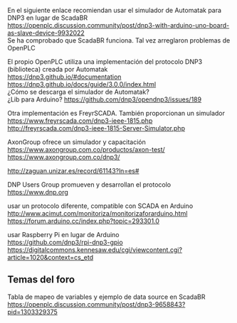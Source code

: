 En el siguiente enlace recomiendan usar el simulador de Automatak para DNP3 en lugar de ScadaBR  
https://openplc.discussion.community/post/dnp3-with-arduino-uno-board-as-slave-device-9932022  
Se ha comprobado que ScadaBR funciona. Tal vez arreglaron problemas de OpenPLC  

El propio OpenPLC utiliza una implementación del protocolo DNP3 (biblioteca) creada por Automatak  
https://dnp3.github.io/#documentation  
https://dnp3.github.io/docs/guide/3.0.0/index.html  
¿Cómo se descarga el simulador de Automatak?  
¿Lib para Arduino?
https://github.com/dnp3/opendnp3/issues/189  

Otra implementación es FreyrSCADA. También proporcionan un simulador  
https://www.freyrscada.com/dnp3-ieee-1815.php  
http://freyrscada.com/dnp3-ieee-1815-Server-Simulator.php

AxonGroup ofrece un simulador y capacitación  
https://www.axongroup.com.co/productos/axon-test/
https://www.axongroup.com.co/dnp3/  


http://zaguan.unizar.es/record/61143?ln=es#  

DNP Users Group promueven y desarrollan el protocolo  
https://www.dnp.org  




usar un protocolo diferente, compatible con SCADA en Arduino  
http://www.acimut.com/monitoriza/monitorizaforarduino.html  
https://forum.arduino.cc/index.php?topic=293301.0  

usar Raspberry Pi en lugar de Arduino  
https://github.com/dnp3/rpi-dnp3-gpio  
https://digitalcommons.kennesaw.edu/cgi/viewcontent.cgi?article=1020&context=cs_etd  

## Temas del foro
Tabla de mapeo de variables y ejemplo de data source en ScadaBR  
https://openplc.discussion.community/post/dnp3-9658843?pid=1303329375  
